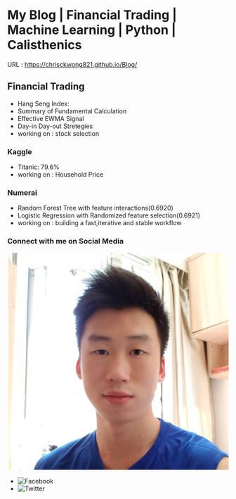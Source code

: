 My Blog | Financial Trading | Machine Learning | Python | Calisthenics
=====

URL : https://chrisckwong821.github.io/Blog/

## Financial Trading
- Hang Seng Index:
- Summary of Fundamental Calculation
- Effective EWMA Signal
- Day-in Day-out Stretegies
- working on : stock selection

### Kaggle
- Titanic: 79.6%
- working on : Household Price

### Numerai
- Random Forest Tree with feature interactions(0.6920)
- Logistic Regression with Randomized feature selection(0.6921)
- working on : building a fast,iterative and stable workflow


### Connect with me on Social Media
![Connect](assets/media/Profile.png)
- ![Facebook](https://www.facebook.com/wonchunkau)
- ![Twitter](https://twitter.com/chrisckwong821)

